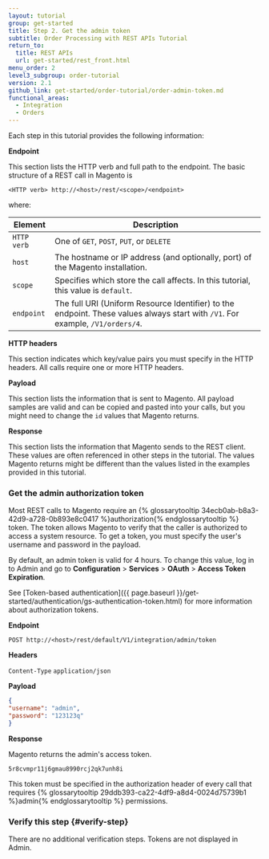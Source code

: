 ```yaml
---
layout: tutorial
group: get-started
title: Step 2. Get the admin token
subtitle: Order Processing with REST APIs Tutorial
return_to:
  title: REST APIs
  url: get-started/rest_front.html
menu_order: 2
level3_subgroup: order-tutorial
version: 2.1
github_link: get-started/order-tutorial/order-admin-token.md
functional_areas:
  - Integration
  - Orders
---
```


Each step in this tutorial provides the following information:

**Endpoint**

This section lists the HTTP verb and full path to the endpoint. The basic structure of a REST call in Magento is

`<HTTP verb> http://<host>/rest/<scope>/<endpoint>`

where:

Element | Description
--- | ---
`HTTP verb` | One of `GET`, `POST`, `PUT`, or `DELETE`
`host` | The hostname or IP address (and optionally, port) of the Magento installation.
`scope` | Specifies which store the call affects. In this tutorial, this value is `default`.
`endpoint` | The full URI (Uniform Resource Identifier) to the endpoint. These values always start with `/V1`. For example, `/V1/orders/4`.

**HTTP headers**

This section indicates which key/value pairs you must specify in the HTTP headers. All calls require one or more HTTP headers.

**Payload**

This section lists the information that is sent to Magento. All payload samples are valid and can be copied and pasted into your calls, but you might need to change the `id` values that Magento returns.

**Response**

This section lists the information that Magento sends to the REST client. These values are often referenced in other steps in the tutorial. The values Magento returns might be different than the values listed in the examples provided in this tutorial.

### Get the admin authorization token

Most REST calls to Magento require an {% glossarytooltip 34ecb0ab-b8a3-42d9-a728-0b893e8c0417 %}authorization{% endglossarytooltip %} token. The token allows Magento to verify that the caller is authorized to access a system resource. To get a token, you must specify the user's username and password in the payload.

By default, an admin token is valid for 4 hours. To change this value, log in to Admin and go to **Configuration** > **Services** > **OAuth** > **Access Token Expiration**.

See [Token-based authentication]({{ page.baseurl }}/get-started/authentication/gs-authentication-token.html) for more information about authorization tokens.

**Endpoint**

`POST http://<host>/rest/default/V1/integration/admin/token`

**Headers**

`Content-Type` `application/json`

**Payload**

```json
{
"username": "admin",
"password": "123123q"
}
```

**Response**

Magento returns the admin's access token.

`5r8cvmpr11j6gmau8990rcj2qk7unh8i`

This token must be specified in the authorization header of every call that requires {% glossarytooltip 29ddb393-ca22-4df9-a8d4-0024d75739b1 %}admin{% endglossarytooltip %} permissions.

### Verify this step {#verify-step}

There are no additional verification steps. Tokens are not displayed in Admin.
